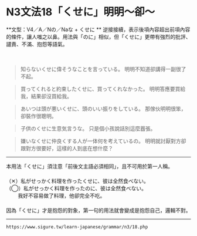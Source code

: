 # N3文法18「くせに」明明～卻～

**文型：V4／A／Nの／Naな + くせに  **
逆接接續，表示後項內容超出前項內容的條件，讓人嗤之以鼻。用法與「のに」相似，但「くせに」更帶有強烈的批評、譴責、不滿、抱怨等語氣。

　  
>知らないくせに偉そうなことを言っている。
明明不知道卻講得一副很了不起。

>買ってくれると約束したくせに、買ってくれなかった。
明明答應要買給我，結果卻沒買給我。

>あいつは頭が悪いくせに、頭のいい振りをしている。
那傢伙明明很笨，卻裝作很聰明。

>子供のくせに生意気言うな。
只是個小孩說話別這麼囂張。

>嫌いなくせに仲良くする人が一体何を考えているの。
明明就討厭對方卻跟對方很要好，這樣的人到底在想什麼？

 
---

本用法「くせに」須注意「前後文主語必須相同」，且不可用於第一人稱。  
　  
（✕）私がせっかく料理を作ったくせに、彼は全然食べない。  
（◯）私がせっかく料理を作ったのに、彼は全然食べない。  
　　 我好不容易做了料理，他卻完全不吃。  
　  
因為「くせに」才是抱怨的對象，第一句的用法就會變成是抱怨自己，邏輯不對。

---
`https://www.sigure.tw/learn-japanese/grammar/n3/18.php`